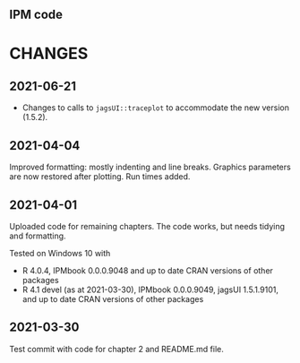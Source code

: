 ## IPM code

# CHANGES

## 2021-06-21

* Changes to calls to `jagsUI::traceplot` to accommodate the new version (1.5.2).

## 2021-04-04

Improved formatting: mostly indenting and line breaks. Graphics parameters are now restored after plotting. Run times added.

## 2021-04-01

Uploaded code for remaining chapters. The code works, but needs tidying and formatting.

Tested on Windows 10 with
* R 4.0.4, IPMbook 0.0.0.9048 and up to date CRAN versions of other packages
* R 4.1 devel (as at 2021-03-30), IPMbook 0.0.0.9049, jagsUI 1.5.1.9101, and up to date CRAN versions of other packages

## 2021-03-30

Test commit with code for chapter 2 and README.md file.

